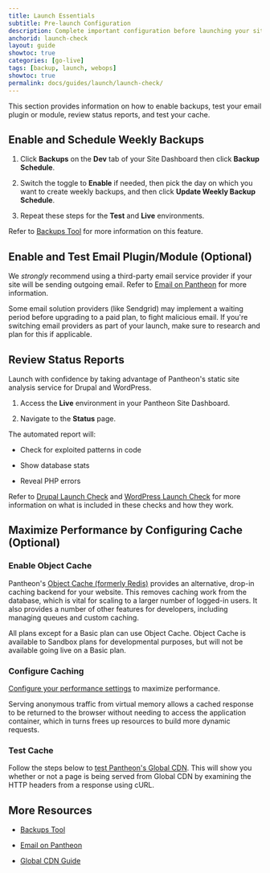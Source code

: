 ```yaml
---
title: Launch Essentials
subtitle: Pre-launch Configuration
description: Complete important configuration before launching your site.
anchorid: launch-check
layout: guide
showtoc: true
categories: [go-live]
tags: [backup, launch, webops]
showtoc: true
permalink: docs/guides/launch/launch-check/
---
```


This section provides information on how to enable backups, test your email plugin or module, review status reports, and test your cache.

## Enable and Schedule Weekly Backups

1. Click **<span class="glyphicons glyphicons-cloud-upload"></span> Backups** on the <span class="glyphicons glyphicons-wrench" aria-hidden="true"></span> **Dev** tab of your Site Dashboard then click **Backup Schedule**.

1. Switch the toggle to **Enable** if needed, then pick the day on which you want to create weekly backups, and then click **Update Weekly Backup Schedule**.

1. Repeat these steps for the **<span class="glyphicons glyphicons-equalizer"></span> Test** and **<span class="glyphicons glyphicons-cardio"></span> Live** environments.

Refer to [Backups Tool](/backups) for more information on this feature.

## Enable and Test Email Plugin/Module (Optional)

We *strongly* recommend using a third-party email service provider if your site will be sending outgoing email. Refer to [Email on Pantheon](/email) for more information.

<Alert type="info" title="Note">

Some email solution providers (like Sendgrid) may implement a waiting period before upgrading to a paid plan, to fight malicious email. If you're switching email providers as part of your launch, make sure to research and plan for this if applicable.

</Alert>

## Review Status Reports

Launch with confidence by taking advantage of Pantheon's static site analysis service for Drupal and WordPress.

1. Access the **<span class="glyphicons glyphicons-cardio"></span> Live** environment in your Pantheon Site Dashboard.

1. Navigate to the **<span class="glyphicons glyphicons-info-sign"></span> Status** page.

The automated report will:

- Check for exploited patterns in code

- Show database stats

- Reveal PHP errors

Refer to [Drupal Launch Check](/drupal-launch-check) and [WordPress Launch Check](/guides/wordpress-pantheon/wordpress-launch-check) for more information on what is included in these checks and how they work.

## Maximize Performance by Configuring Cache (Optional)

### Enable Object Cache

Pantheon's [Object Cache (formerly Redis)](/object-cache) provides an alternative, drop-in caching backend for your website. This removes caching work from the database, which is vital for scaling to a larger number of logged-in users. It also provides a number of other features for developers, including managing queues and custom caching.

All plans except for a Basic plan can use Object Cache. Object Cache is available to Sandbox plans for developmental purposes, but will not be available going live on a Basic plan.

### Configure Caching

[Configure your performance settings](/guides/global-cdn/global-cdn-caching) to maximize performance.

Serving anonymous traffic from virtual memory allows a cached response to be returned to the browser without needing to access the application container, which in turns frees up resources to build more dynamic requests.

### Test Cache

Follow the steps below to [test Pantheon's Global CDN](/guides/global-cdn/test-global-cdn-caching). This will show you whether or not a page is being served from Global CDN by examining the HTTP headers from a response using cURL.

<Partial file="global-cdn-test-cache.md" />

## More Resources

- [Backups Tool](/backups)

- [Email on Pantheon](/email)

- [Global CDN Guide](/guides/global-cdn)